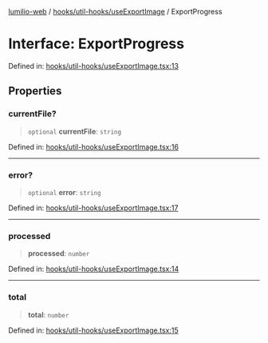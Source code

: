 [lumilio-web](../../../../modules.md) / [hooks/util-hooks/useExportImage](../index.md) / ExportProgress

# Interface: ExportProgress

Defined in: [hooks/util-hooks/useExportImage.tsx:13](https://github.com/EdwinZhanCN/Lumilio-Photos/blob/1644752835268dce152ae5a6ed8e77af6920f217/web/src/hooks/util-hooks/useExportImage.tsx#L13)

## Properties

### currentFile?

> `optional` **currentFile**: `string`

Defined in: [hooks/util-hooks/useExportImage.tsx:16](https://github.com/EdwinZhanCN/Lumilio-Photos/blob/1644752835268dce152ae5a6ed8e77af6920f217/web/src/hooks/util-hooks/useExportImage.tsx#L16)

***

### error?

> `optional` **error**: `string`

Defined in: [hooks/util-hooks/useExportImage.tsx:17](https://github.com/EdwinZhanCN/Lumilio-Photos/blob/1644752835268dce152ae5a6ed8e77af6920f217/web/src/hooks/util-hooks/useExportImage.tsx#L17)

***

### processed

> **processed**: `number`

Defined in: [hooks/util-hooks/useExportImage.tsx:14](https://github.com/EdwinZhanCN/Lumilio-Photos/blob/1644752835268dce152ae5a6ed8e77af6920f217/web/src/hooks/util-hooks/useExportImage.tsx#L14)

***

### total

> **total**: `number`

Defined in: [hooks/util-hooks/useExportImage.tsx:15](https://github.com/EdwinZhanCN/Lumilio-Photos/blob/1644752835268dce152ae5a6ed8e77af6920f217/web/src/hooks/util-hooks/useExportImage.tsx#L15)
